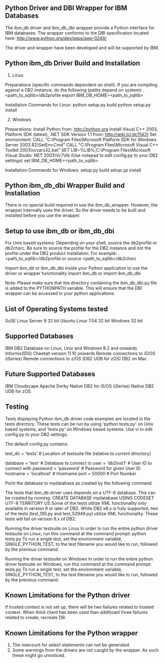 Python Driver and DBI Wrapper for IBM Databases
-----------------------------------------------
The ibm_db driver and ibm_db_dbi wrapper provide a Python interface for IBM 
databases.  The wrapper conforms to the DBI specification located here:
  http://www.python.org/dev/peps/pep-0249/

The driver and wrapper have been developed and will be supported by IBM. 


Python ibm_db Driver Build and Installation
-------------------------------------------
1. Linux 
    
  Preparations (specific commands dependent on shell):
    If you are compiling against a DB2 instance, do the following
    (paths depend on system):
      . <path_to_sqllib>/db2profile
      export IBM_DB_HOME=<path_to_sqllib>
  
  Installation Commands for Linux:
    python setup.py build
    python setup.py install 
  
2. Windows 

  Preparations:
    Install Python from:
      http://python.org
    Install Visual C++ 2003, Platform SDK (latest), .NET SDK Version
    1.1 from:
      http://wiki.tcl.tk/11431
    Set envrionment:
      CALL "C:\Program Files\Microsoft Platform SDK for Windows
        Server 2003 R2\SetEnv.Cmd"
      CALL "C:\Program Files\Microsoft Visual C++ Toolkit
        2003\vcvars32.bat"
      SET LIB=%LIB%;C:\Program Files\Microsoft Visual Studio .NET
        2003\Vc7\lib 
      (Use notepad to edit config.py to your DB2 settings)
      set IBM_DB_HOME=<path_to_sqllib>

  Installation Commands for Windows:
    setup.py build
    setup.yp install


Python ibm_db_dbi Wrapper Build and Installation
------------------------------------------------
There is no special build required to use the ibm_db_wrapper. However, the 
wrapper internally uses the driver. So the driver needs to be built and 
installed before you use the wrapper.


Setup to use ibm_db or ibm_db_dbi
---------------------------------
For Unix based systems:
Depending on your shell, source the db2profile or db2chsrc. Be sure to source 
the profile for the DB2 instance and not the profile under the DB2 product 
installation. For example:
  . <path_to_sqllib>/db2profile
                 or
  source <path_to_sqllib>/db2chsrc

Import ibm_db or ibm_db_dbi inside your Python application to use the driver or 
wrapper functionality
  import ibm_db
       or
  import ibm_db_dbi

Note: Please make sure that the directory containing the ibm_db_dbi.py file is 
added to the PYTHONPATH variable. This will ensure that the DBI wrapper can be 
accessed in your python applications.


List of Operating Systems tested
--------------------------------
SuSE Linux Server 9 32 bit
Ubuntu Linux 7.04 32 bit
Windows 32 bit


Supported Databases
-------------------
IBM DB2 Database on Linux, Unix and Windows 8.2 and onwards
Informix(IDS) Cheetah version 11.10 onwards
Remote connections to i5/OS (iSeries)
Remote connections to z/OS (DB2 UDB for zOS)
DB2 on Mac

Future Supported Databases
--------------------------
IBM Cloudscape
Apache Derby
Native DB2 for i5/OS (iSeries)
Native DB2 UDB for zOS


Testing
-------
Tests displaying Python ibm_db driver code examples are located in the tests 
directory.  These tests can be run by using 'python tests.py' on Unix based 
systems, and 'tests.py' on Windows based systems. Use vi to edit config.py to 
your DB2 settings.

The default config.py contains:

test_dir =      'tests'         # Location of testsuite file (relative to current directory)

database =      'test'          # Database to connect to
user     =      'db2inst1'      # User ID to connect with
password =      'password'      # Password for given User ID
hostname =      'localhost'     # Hostname
port     =      50000           # Port Number

Point the database to mydatabase as created by the following command.

The tests that ibm_db driver uses depends on a UTF-8 database.  This can be 
created by running:
    CREATE DATABASE mydatabase USING CODESET UTF-8 TERRITORY US
Some of the tests utilize XML functionality only available in version 9 or 
later of DB2.  While DB2 v8.x is fully supported, two of the tests 
(test_195.py and test_52949.py) utilize XML functionality.  These tests will 
fail on version 8.x of DB2.

Running the driver testsuite on Linux
  In order to run the entire python driver testsuite on Linux, run this 
  command at the command prompt:
    python tests.py
  To run a single test, set the environment variable, SINGLE_PYTHON_TEST, to 
  the test filename you would like to run, followed by the previous command.
    
Running the driver testsuite on Windows
  In order to run the entire python driver testsuite on Windows, run this 
  command at the command prompt:
    tests.py
  To run a single test, set the environment variable, SINGLE_PYTHON_TEST, to 
  the test filename you would like to run, followed by the previous command.


Known Limitations for the Python driver
---------------------------------------
If trusted context is not set up, there will be two failures related to trusted context. When thick client has been used than additioanl three failures related to create, recreate DB.


Known Limitations for the Python wrapper
----------------------------------------
1. The rowcount for select statements can not be generated.
2. Some warnings from the drivers are not caught by the wrapper.
   As such these might go unnoticed.
